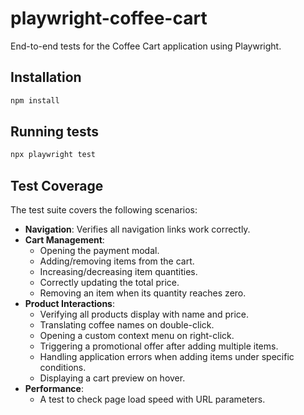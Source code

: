 # playwright-coffee-cart

End-to-end tests for the Coffee Cart application using Playwright.

## Installation

```bash
npm install
```

## Running tests

```bash
npx playwright test
```

## Test Coverage

The test suite covers the following scenarios:

- **Navigation**: Verifies all navigation links work correctly.
- **Cart Management**:
    - Opening the payment modal.
    - Adding/removing items from the cart.
    - Increasing/decreasing item quantities.
    - Correctly updating the total price.
    - Removing an item when its quantity reaches zero.
- **Product Interactions**:
    - Verifying all products display with name and price.
    - Translating coffee names on double-click.
    - Opening a custom context menu on right-click.
    - Triggering a promotional offer after adding multiple items.
    - Handling application errors when adding items under specific conditions.
    - Displaying a cart preview on hover.
- **Performance**:
    - A test to check page load speed with URL parameters.
